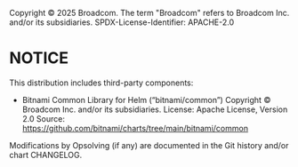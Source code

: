 Copyright &copy; 2025 Broadcom. The term "Broadcom" refers to Broadcom Inc. and/or its subsidiaries.
SPDX-License-Identifier: APACHE-2.0

# NOTICE

This distribution includes third-party components:

- Bitnami Common Library for Helm (“bitnami/common”)
  Copyright © Broadcom Inc. and/or its subsidiaries.
  License: Apache License, Version 2.0
  Source: https://github.com/bitnami/charts/tree/main/bitnami/common

Modifications by Opsolving (if any) are documented in the Git history and/or chart CHANGELOG.